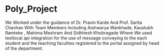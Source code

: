 # Poly_Project
We Worked under the guidance of Dr. Pravin Karde And Prof. Sarita Chavhan With Team Members Including Aishwarya Wankhade, Kaustubh Ramteke , Mahima Meshram And Sidhhesh Khobragade Where We used textlocal api integration for the use of message conveying to the each student and the teaching faculties registered to the portal assigned by head of the department. 
